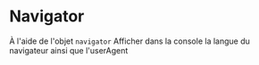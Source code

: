 # Navigator

À l'aide de l'objet `navigator` Afficher dans la console la langue du navigateur ainsi que l'userAgent